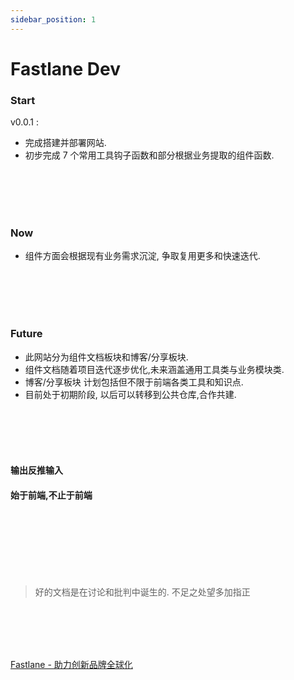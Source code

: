```yaml
---
sidebar_position: 1
---
```


# Fastlane Dev

### Start

v0.0.1 :

- 完成搭建并部署网站.
- 初步完成 7 个常用工具钩子函数和部分根据业务提取的组件函数.

<br/>
<br/>
<br/>
<br/>

### Now

- 组件方面会根据现有业务需求沉淀, 争取复用更多和快速迭代.

<br/>
<br/>
<br/>
<br/>

### Future

- 此网站分为组件文档板块和博客/分享板块.
- 组件文档随着项目迭代逐步优化,未来涵盖通用工具类与业务模块类.
- 博客/分享板块 计划包括但不限于前端各类工具和知识点.
- 目前处于初期阶段, 以后可以转移到公共仓库,合作共建.

<br/>
<br/>
<br/>
<br/>

#### 输出反推输入

#### 始于前端,不止于前端

<br/>
<br/>
<br/>
<br/>
<br/>
<br/>

> 好的文档是在讨论和批判中诞生的. 不足之处望多加指正

<br/>
<br/>
<br/>
<br/>

[Fastlane - 助力创新品牌全球化](https://fstln.io/)
